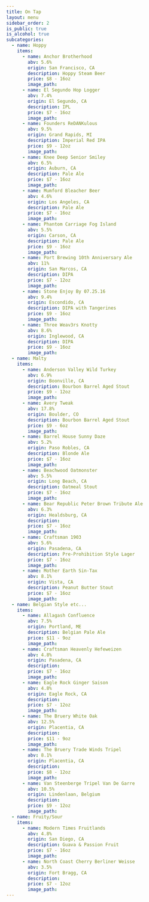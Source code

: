 ```yaml
---
title: On Tap
layout: menu
sidebar_order: 2
is_public: true
is_alcohol: true
subcategories:
  - name: Hoppy
    items:
      - name: Anchor Brotherhood
        abv: 5.6%
        origin: San Francisco, CA
        description: Hoppy Steam Beer
        price: $8 - 16oz
        image_path:
      - name: El Segundo Hop Logger
        abv: 7.4%
        origin: El Segundo, CA
        description: IPL
        price: $7 - 16oz
        image_path:
      - name: Founders ReDANKulous
        abv: 9.5%
        origin: Grand Rapids, MI
        description: Imperial Red IPA
        price: $9 - 12oz
        image_path:
      - name: Knee Deep Senior Smiley
        abv: 6.5%
        origin: Auburn, CA
        description: Pale Ale
        price: $7 - 16oz
        image_path:
      - name: Mumford Bleacher Beer
        abv: 4.6%
        origin: Los Angeles, CA
        description: Pale Ale
        price: $7 - 16oz
        image_path:
      - name: Phantom Carriage Fog Island
        abv: 5.5%
        origin: Carson, CA
        description: Pale Ale
        price: $9 - 16oz
        image_path:
      - name: Port Brewing 10th Anniversary Ale
        abv: 11%
        origin: San Marcos, CA
        description: DIPA
        price: $7 - 12oz
        image_path:
      - name: Stone Enjoy By 07.25.16
        abv: 9.4%
        origin: Escondido, CA
        description: DIPA with Tangerines
        price: $9 - 16oz
        image_path:
      - name: Three Weav3rs Knotty
        abv: 8.6%
        origin: Inglewood, CA
        description: DIPA
        price: $9 - 16oz
        image_path:
  - name: Malty
    items:
      - name: Anderson Valley Wild Turkey
        abv: 6.9%
        origin: Boonville, CA
        description: Bourbon Barrel Aged Stout
        price: $9 - 12oz
        image_path:
      - name: Avery Tweak
        abv: 17.8%
        origin: Boulder, CO
        description: Bourbon Barrel Aged Stout
        price: $9 - 6oz
        image_path:
      - name: Barrel House Sunny Daze
        abv: 5.2%
        origin: Paso Robles, CA
        description: Blonde Ale
        price: $7 - 16oz
        image_path:
      - name: Beachwood Oatmonster
        abv: 5.5%
        origin: Long Beach, CA
        description: Oatmeal Stout
        price: $7 - 16oz
        image_path:
      - name: Bear Republic Peter Brown Tribute Ale
        abv: 6.3%
        origin: Healdsburg, CA
        description:
        price: $7 - 16oz
        image_path:
      - name: Craftsman 1903
        abv: 5.6%
        origin: Pasadena, CA
        description: Pre-Prohibition Style Lager
        price: $7 - 16oz
        image_path:
      - name: Mother Earth Sin-Tax
        abv: 8.1%
        origin: Vista, CA
        description: Peanut Butter Stout
        price: $7 - 16oz
        image_path:
  - name: Belgian Style etc...
    items:
      - name: Allagash Confluence
        abv: 7.5%
        origin: Portland, ME
        description: Belgian Pale Ale
        price: $11 - 9oz
        image_path:
      - name: Craftsman Heavenly Hefeweizen
        abv: 4.8%
        origin: Pasadena, CA
        description:
        price: $7 - 16oz
        image_path:
      - name: Eagle Rock Ginger Saison
        abv: 4.8%
        origin: Eagle Rock, CA
        description:
        price: $7 - 12oz
        image_path:
      - name: The Bruery White Oak
        abv: 12.5%
        origin: Placentia, CA
        description:
        price: $11 - 9oz
        image_path:
      - name: The Bruery Trade Winds Tripel
        abv: 8.1%
        origin: Placentia, CA
        description:
        price: $8 - 12oz
        image_path:
      - name: Van Steenberge Tripel Van De Garre
        abv: 10.5%
        origin: Lindenlaan, Belgium
        description:
        price: $9 - 12oz
        image_path:
  - name: Fruity/Sour
    items:
      - name: Modern Times Fruitlands
        abv: 4.8%
        origin: San Diego, CA
        description: Guava & Passion Fruit
        price: $7 - 16oz
        image_path:
      - name: North Coast Cherry Berliner Weisse
        abv: 3.5%
        origin: Fort Bragg, CA
        description:
        price: $7 - 12oz
        image_path:
---
```

